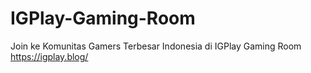 # IGPlay-Gaming-Room
Join ke Komunitas Gamers Terbesar Indonesia di IGPlay Gaming Room https://igplay.blog/
